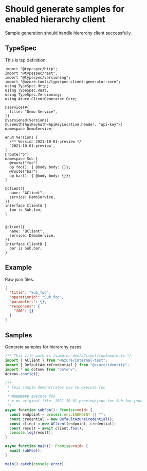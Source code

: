 # Should generate samples for enabled hierarchy client

Sample generation should handle hierarchy client successfully.

## TypeSpec

This is tsp definition.

```tsp
import "@typespec/http";
import "@typespec/rest";
import "@typespec/versioning";
import "@azure-tools/typespec-client-generator-core";
using TypeSpec.Http;
using TypeSpec.Rest;
using TypeSpec.Versioning;
using Azure.ClientGenerator.Core;

@service(#{
  title: "Demo Service",
})
@versioned(Versions)
@useAuth(ApiKeyAuth<ApiKeyLocation.header, "api-key">)
namespace DemoService;

enum Versions {
  /** Version 2021-10-01-preview */
  `2021-10-01-preview`,
}
@route("b")
namespace Sub {
  @route("foo")
  op foo(): { @body body: {}};
  @route("bar")
  op bar(): { @body body: {}};
}

@client({
  name: "AClient",
  service: DemoService,
})
interface ClientA {
  foo is Sub.foo;
}


@client({
  name: "BClient",
  service: DemoService,
})
interface ClientB {
  bar is Sub.bar;
}
```

## Example

Raw json files.

```json for Sub_foo
{
  "title": "Sub_foo",
  "operationId": "Sub_foo",
  "parameters": {},
  "responses": {
    "200": {}
  }
}
```

## Samples

Generate samples for hierarchy cases:

```ts samples
/** This file path is /samples-dev/aClient/fooSample.ts */
import { AClient } from "@azure/internal-test";
import { DefaultAzureCredential } from "@azure/identity";
import * as dotenv from "dotenv";
dotenv.config();

/**
 * This sample demonstrates how to execute foo
 *
 * @summary execute foo
 * x-ms-original-file: 2021-10-01-preview/json_for_Sub_foo.json
 */
async function subFoo(): Promise<void> {
  const endpoint = process.env.ENDPOINT || "";
  const credential = new DefaultAzureCredential();
  const client = new AClient(endpoint, credential);
  const result = await client.foo();
  console.log(result);
}

async function main(): Promise<void> {
  await subFoo();
}

main().catch(console.error);
```
